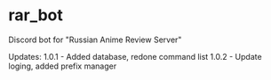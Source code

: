 # rar_bot
Discord bot for "Russian Anime Review Server"

Updates:
1.0.1 - Added database, redone command list
1.0.2 - Update loging, added prefix manager
